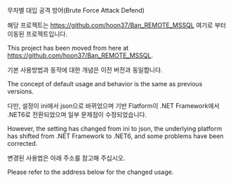 무차별 대입 공격 방어(Brute Force Attack Defend)

해당 프로젝트는 https://github.com/hoon37/Ban_REMOTE_MSSQL 여기로 부터 이동된 프로젝트입니다.

This project has been moved from here at https://github.com/hoon37/Ban_REMOTE_MSSQL.

기본 사용방법과 동작에 대한 개념은 이전 버전과 동일합니다.

The concept of default usage and behavior is the same as previous versions.

다만, 설정이 ini에서 json으로 바뀌었으며 기반 Flatform이 .NET Framework에서 .NET6로 전환되었으며 일부 문제점이 수정되었습니다.

However, the setting has changed from ini to json, the underlying platform has shifted from .NET Framework to .NET6, and some problems have been corrected.

변경된 사용법은 아래 주소를 참고해 주십시오.

Please refer to the address below for the changed usage.
